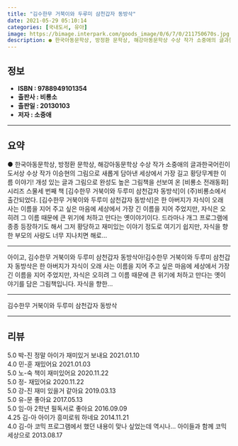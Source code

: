 ```yaml
---
title: "김수한무 거북이와 두루미 삼천갑자 동방삭"
date: 2021-05-29 05:10:14
categories: [국내도서, 유아]
image: https://bimage.interpark.com/goods_image/0/6/7/0/211750670s.jpg
description: ● 한국아동문학상, 방정환 문학상, 해강아동문학상 수상 작가 소중애의 글과한국어린이도서상 수상 작가 이승현의 그림으로 새롭게 담아낸 세상에서 가장 길고 황당무계한 이름 이야기! 개성 있는 글과 그림으로 완성도 높은 그림책을 선보여 온 [비룡소 전래동화] 시리즈 스물세 번째 책 [김수
---
```


## **정보**

- **ISBN : 9788949101354**
- **출판사 : 비룡소**
- **출판일 : 20130103**
- **저자 : 소중애**

------



## **요약**

●  한국아동문학상, 방정환 문학상, 해강아동문학상 수상 작가 소중애의 글과한국어린이도서상 수상 작가 이승현의 그림으로 새롭게 담아낸 세상에서 가장 길고 황당무계한 이름 이야기!  개성 있는 글과 그림으로 완성도 높은 그림책을 선보여 온 [비룡소 전래동화] 시리즈 스물세 번째 책 [김수한무 거북이와 두루미 삼천갑자 동방삭]이 (주)비룡소에서 출간되었다. [김수한무 거북이와 두루미 삼천갑자 동방삭]은 한 아버지가 자식이 오래 사는 이름을 지어 주고 싶은 마음에 세상에서 가장 긴 이름을 지어 주었지만, 자식은 오히려 그 이름 때문에 큰 위기에 처하고 만다는 옛이야기이다. 드라마나 개그 프로그램에 종종 등장하기도 해서 그저 황당하고 재미있는 이야기 정도로 여기기 쉽지만, 자식을 향한 부모의 사랑도 너무 지나치면 해로...

------

아이고, 김수한무 거북이와 두루미 삼천갑자 동방삭아!김수한무 거북이와 두루미 삼천갑자 동방삭은 한 아버지가 자식이 오래 사는 이름을 지어 주고 싶은 마음에 세상에서 가장 긴 이름을 지어 주었지만, 자식은 오히려 그 이름 때문에 큰 위기에 처하고 만다는 옛이야기를 담은 그림책입니다. 자식을 향한... 

------


김수한무 거북이와 두루미 삼천갑자 동방삭 

------


## **리뷰** 

5.0 박-진 정말 아이가 재미있거 보내요 2021.01.10 <br/>4.0 민-훈 재밌어요  2021.01.03 <br/>5.0 노-숙 책이 재미있어요 2020.11.22 <br/>5.0 정- 재밌어요 2020.11.22 <br/>5.0 강-진 재미 있을거 같아요 2019.03.13 <br/>5.0 유-문 좋아요 2017.05.13 <br/>5.0 임-아 2학년 필독서로 좋아요 2016.09.09 <br/>4.25 김-아 아이가 흥미로워 하네요 2014.11.21 <br/>4.0 김-아 코믹 프로그램에서 했던 내용이 맞나 싶었는데 역시나... 아이들과 함께 코믹세상으로 2013.08.17 <br/>